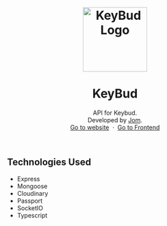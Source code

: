 <h1 align="center">
  <div align="center">
    <img alt="KeyBud Logo" src="./public/images/Keybud Icon.svg" height="150px" width="auto"/>
  </div>
  <br/>
  KeyBud
</h1>
<p align="center">
    API for Keybud.
    <br />
    Developed by <a href="https://github.com/jomkv">Jom</a>.
    <br />
    <a href="https://www.keybud.jomkv.tech">Go to website</a>&nbsp;
    ·
    &nbsp;<a href="https://github.com/jomkv/KeyBud">Go to Frontend</a>
  </p>
<br/>

## Technologies Used

- Express
- Mongoose
- Cloudinary
- Passport
- SocketIO
- Typescript
